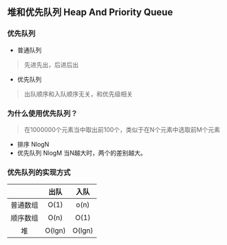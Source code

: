 ## 堆和优先队列 Heap And Priority Queue

### 优先队列
+ 普通队列
> 先进先出，后进后出
+ 优先队列
> 出队顺序和入队顺序无关，和优先级相关

### 为什么使用优先队列？
> 在1000000个元素当中取出前100个，类似于在N个元素中选取前M个元素
+ 排序 NlogN
+ 优先队列 NlogM
当N越大时，两个的差别越大。

### 优先队列的实现方式

|          |  出队  |  入队  |
| :------: | :----: | :----: |
| 普通数组 |  O(1)  |  o(n)  |
| 顺序数组 |  O(n)  |  O(1)  |
|    堆    | O(lgn) | O(lgn) |

